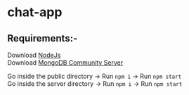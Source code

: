 # chat-app

## Requirements:-
Download [NodeJs](https://nodejs.org/en/download/)\
Download [MongoDB Community Server](https://www.mongodb.com/try/download/community)

Go inside the public directory -> Run `npm i` -> Run `npm start`\
Go inside the server directory -> Run `npm i` -> Run `npm start`
